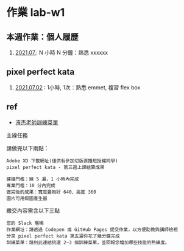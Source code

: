 # 作業 lab-w1

## 本週作業：個人履歷
1. [2021.07.](https://tech.jyyan.info/html-layout-homework/lab-w1/index.html): N 小時 N 分鐘：熟悉 xxxxxx 

## pixel perfect kata
1. [2021.07.02](https://tech.jyyan.info/html-layout-homework/lab-w1/pixel%20perfect%20kata-1.html) : 1小時, 1次：熟悉 emmet, 複習 flex box

## ref
* [洧杰老師訓練菜單](https://hackmd.io/iE6mxohOS-ujKU398Ewk1w)

主線任務

請做完以下兩點：

    Adobe XD 下載網址(僅供有參加切版直播班授權同學)
    pixel perfect kata - 第三週上課結算成果

    建議門檻：練 5 遍，1 小時內完成
    專業門檻：10 分內完成
    做完後的成果：寬度要剛好 640、高度 360
    圖片可用假圖產生器


繳交內容需含以下三點

    您的 Slack 暱稱
    作業網址：請透過 Codepen 或 GitHub Pages 提交作業，以方便助教與講師檢視
    分享 pixel perfect kata 第五遍你花了幾分鐘完成
    訓練菜單：請到此連結挑選 2~3 個訓練菜單，並回報您增加哪些技能的熟練度。

